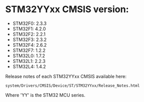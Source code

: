 # STM32YYxx CMSIS version:

  * STM32F0: 2.3.3
  * STM32F1: 4.2.0
  * STM32F2: 2.2.1
  * STM32F3: 2.3.2
  * STM32F4: 2.6.2
  * STM32F7: 1.2.2
  * STM32L0: 1.7.2
  * STM32L1: 2.2.3
  * STM32L4: 1.4.2

Release notes of each STM32YYxx CMSIS available here:

`system/Drivers/CMSIS/Device/ST/STM32YYxx/Release_Notes.html`

Where 'YY' is the STM32 MCU series.
